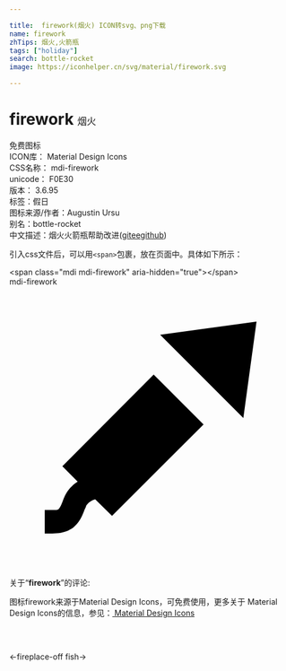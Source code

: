 ```yaml
---

title:  firework(烟火) ICON转svg、png下载
name: firework
zhTips: 烟火,火箭瓶
tags: ["holiday"]
search: bottle-rocket
image: https://iconhelper.cn/svg/material/firework.svg

---
```


# firework  <small style="font-size: 60%;font-weight: 100">烟火</small>


<div class="detail-page">
<p>
<span><span class="badge-success badge">免费图标</span> </span>
<br/>
<span>
ICON库：
<span class="badge-secondary badge">Material Design Icons</span> 
</span>
<br/>
<span>
CSS名称：
<span class="badge-secondary badge">mdi-firework</span> 
</span>
<br/>
<span>
unicode：
<span class="badge-secondary badge">F0E30</span> 
<copy-btn content='F0E30' btn-title=""></copy-btn>
<copy-btn :content='String.fromCodePoint(parseInt("F0E30", 16))' btn-title="复制U"></copy-btn>
</span>
<br/>
<span>
版本：
<span class="badge-secondary badge">3.6.95</span> 
</span><br/><span>标签：<span class="badge-light badge"><router-link to="/tags/holiday.html">假日</router-link></span></span>
<br/>
<span>图标来源/作者：<span class="badge-light badge">Augustin Ursu</span></span> 
<br/>
<span>别名：<span class="badge-light badge">bottle-rocket</span></span><br/><span class="zh-detail">中文描述：<span class="badge-primary badge">烟火</span><span class="badge-primary badge">火箭瓶</span><span class="help-link"><span>帮助改进</span>(<a href="https://gitee.com/liuwave/icon-helper/edit/master/json/material/firework.json" target="_blank" rel="noopener noreferrer">gitee</a><a href="https://github.com/liuwave/icon-helper/edit/master/json/material/firework.json" target="_blank" rel="noopener noreferrer">github</a></span>)</span><br/>
</p>
</div>
<div class="alert alert-dark">
  <i class="mdi mdi-firework mdi-48px"></i>
  <i class="mdi mdi-firework mdi-36px"></i>
  <i class="mdi mdi-firework mdi-24px"></i>
  <i class="mdi mdi-firework mdi-18px"></i>
</div>
<div>
  <p>引入css文件后，可以用<code>&lt;span&gt;</code>包裹，放在页面中。具体如下所示：    
  </p>
  <div class="alert alert-primary" style="font-size: 14px">
    &lt;span class="mdi mdi-firework" aria-hidden="true"&gt;&lt;/span&gt;
    <copy-btn content='<span class="mdi mdi-firework" aria-hidden="true"></span>'></copy-btn>
  </div>
  <div class="alert alert-secondary">
    <i class="mdi mdi-firework"
    style="font-size: 24px"
    aria-hidden="true"></i> mdi-firework
    <copy-btn content="mdi-firework" btn-title="复制图标名称"></copy-btn>
  </div>
</div>
<div id="svg" class="svg-wrap">
<svg xmlns="http://www.w3.org/2000/svg" viewBox="0 0 24 24"><path d="M5.8,16.59L4.5,15.28L12.26,7.5L16.5,11.74L8.72,19.5L7.29,18.09C7.04,18.16 6.8,18.28 6.63,18.5C6.57,18.57 6.5,18.65 6.5,18.74C6.42,18.88 6.38,19 6.32,19.15C6.21,19.42 6.09,19.69 5.93,19.93C5.81,20.1 5.68,20.26 5.53,20.39C5.42,20.5 5.29,20.59 5.16,20.66C5.08,20.71 5,20.76 4.9,20.79C4.3,21.04 3.63,21 3,21V19C3.23,19 3.83,19 3.9,19C4,19 4.08,19 4.16,18.94C4.18,18.92 4.19,18.91 4.21,18.89C4.28,18.81 4.34,18.7 4.39,18.6C4.47,18.42 4.53,18.24 4.6,18.06L4.64,17.96C4.76,17.69 4.9,17.45 5.08,17.23C5.18,17.1 5.3,17 5.42,16.87C5.54,16.77 5.66,16.67 5.8,16.59M21,3L19.88,11.19L12.81,4.12L21,3Z" /></svg>
</div>
<detail full-name='mdi-firework'></detail>
<div class="icon-detail__container">
<p>关于“<b>firework</b>”的评论:</p>
</div>
<Vssue title="关于“firework”的评论" />    
<div><p>图标firework来源于Material Design Icons，可免费使用，更多关于 Material Design Icons的信息，参见：<a target="_blank" href="https://iconhelper.cn/material.html"> Material Design Icons</a>
</p></div>

<div style="padding:2rem 0 " class="page-nav"><p class="inner"><span class="prev">←<router-link to="/icon/fireplace-off.html">fireplace-off</router-link></span> <span class="next"><router-link to="/icon/fish.html">fish</router-link>→</span></p></div>

